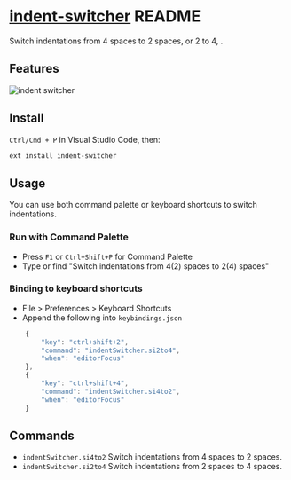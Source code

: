 # [indent-switcher](https://marketplace.visualstudio.com/items?itemName=ephoton.indent-switcher) README

Switch indentations from 4 spaces to 2 spaces, or 2 to 4, .

## Features
![indent switcher](https://ephoton.github.io/indent-switcher/images/demo.gif)

## Install

`Ctrl/Cmd + P` in Visual Studio Code, then:

```sh
ext install indent-switcher
```

## Usage

You can use both command palette or keyboard shortcuts to switch indentations.

### Run with Command Palette

* Press `F1` or `Ctrl+Shift+P` for Command Palette
* Type or find "Switch indentations from 4(2) spaces to 2(4) spaces"

### Binding to keyboard shortcuts

* File > Preferences > Keyboard Shortcuts
* Append the following into `keybindings.json`

```js
    {
        "key": "ctrl+shift+2",
        "command": "indentSwitcher.si2to4",
        "when": "editorFocus"
    },
    {
        "key": "ctrl+shift+4",
        "command": "indentSwitcher.si4to2",
        "when": "editorFocus"
    }
```

## Commands

- `indentSwitcher.si4to2`
  Switch indentations from 4 spaces to 2 spaces.
- `indentSwitcher.si2to4`
  Switch indentations from 2 spaces to 4 spaces.